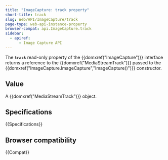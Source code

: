 ```yaml
---
title: "ImageCapture: track property"
short-title: track
slug: Web/API/ImageCapture/track
page-type: web-api-instance-property
browser-compat: api.ImageCapture.track
sidebar:
  - apiref:
      - Image Capture API
---
```


The **`track`** read-only property of the
{{domxref("ImageCapture")}} interface returns a reference to the
{{domxref("MediaStreamTrack")}} passed to the
{{domxref("ImageCapture.ImageCapture","ImageCapture()")}} constructor.

## Value

A {{domxref("MediaStreamTrack")}} object.

## Specifications

{{Specifications}}

## Browser compatibility

{{Compat}}

